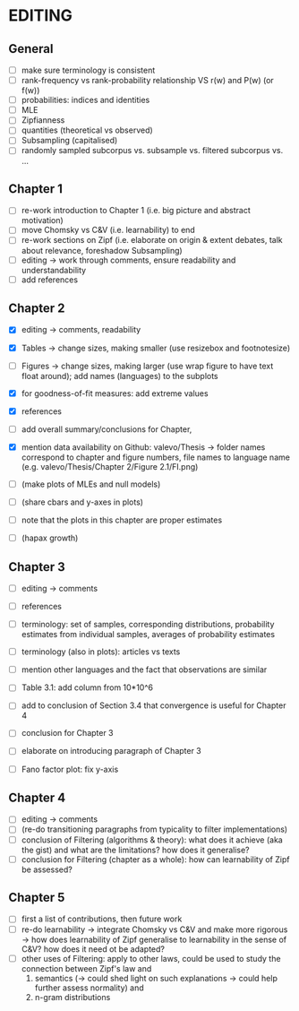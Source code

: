 # EDITING

## General

 - [ ]  make sure terminology is consistent
   - [ ] rank-frequency vs rank-probability relationship VS r(w) and P(w) (or f(w))
   - [ ] probabilities: indices and identities
   - [ ] MLE
   - [ ] Zipfianness
   - [ ] quantities (theoretical vs observed)
   - [ ] Subsampling (capitalised)
   - [ ] randomly sampled subcorpus vs. subsample vs. filtered subcorpus vs. ...

## Chapter 1

 - [ ] re-work introduction to Chapter 1 (i.e. big picture and abstract motivation)
 - [ ] move Chomsky vs C&V (i.e. learnability) to end
 - [ ] re-work sections on Zipf (i.e. elaborate on origin & extent debates, talk about relevance, foreshadow Subsampling) 
 - [ ] editing -> work through comments, ensure readability and understandability
 - [ ] add references
 
## Chapter 2

 - [x] editing -> comments, readability
 - [x] Tables -> change sizes, making smaller (use resizebox and footnotesize)
 - [ ] Figures -> change sizes, making larger (use wrap figure to have text float around); add names (languages) to the subplots
 - [x] for goodness-of-fit measures: add extreme values
 - [x] references
 - [ ] add overall summary/conclusions for Chapter, 
 - [x] mention data availability on Github: valevo/Thesis -> folder names correspond to chapter and figure numbers, file names to language name (e.g. valevo/Thesis/Chapter 2/Figure 2.1/FI.png)
 - [ ] (make plots of MLEs and null models)
 - [ ] (share cbars and y-axes in plots)
 - [ ] note that the plots in this chapter are proper estimates 
 - [ ] (hapax growth)
 
 
## Chapter 3

 - [ ] editing -> comments
 - [ ] references
 - [ ] terminology: set of samples, corresponding distributions, probability estimates from individual samples, averages of probability estimates
 - [ ] terminology (also in plots): articles vs texts
 - [ ] mention other languages and the fact that observations are similar
 - [ ] Table 3.1: add column from 10*10^6
 - [ ] add to conclusion of Section 3.4 that convergence is useful for Chapter 4
 - [ ] conclusion for Chapter 3
 - [ ] elaborate on introducing paragraph of Chapter 3
 - [ ] Fano factor plot: fix y-axis
 
 
## Chapter 4

 - [ ] editing -> comments
 - [ ] (re-do transitioning paragraphs from typicality to filter implementations)
 - [ ] conclusion of Filtering (algorithms & theory): what does it achieve (aka the gist) and what are the limitations? how does it generalise? 
 - [ ] conclusion for Filtering (chapter as a whole): how can learnability of Zipf be assessed?

## Chapter 5
 - [ ] first a list of contributions, then future work
 - [ ] re-do learnability -> integrate Chomsky vs C&V and make more rigorous
    -> how does learnability of Zipf generalise to learnability in the sense of C&V? how does it need ot be adapted?
 - [ ] other uses of Filtering: apply to other laws, could be used to study the connection between Zipf's law and 
     1) semantics (-> could shed light on such explanations -> could help further assess normality) and
     2) n-gram distributions 
